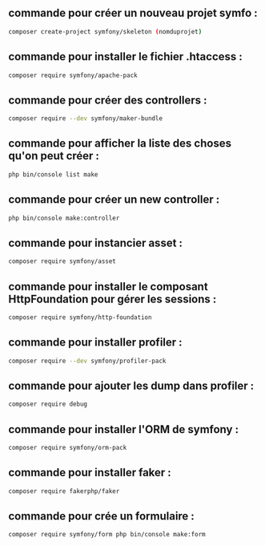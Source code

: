 ## commande pour créer un nouveau projet symfo : 
```bash
composer create-project symfony/skeleton (nomduprojet)
```
## commande pour installer le fichier .htaccess :
```bash
composer require symfony/apache-pack 
```
## commande pour créer des controllers : 
```bash
composer require --dev symfony/maker-bundle 
```
## commande pour afficher la liste des choses qu'on peut créer : 
```bash
php bin/console list make 
```
## commande pour créer un new controller : 
```bash
php bin/console make:controller 
```
## commande pour instancier asset : 
```bash
composer require symfony/asset  
```
## commande pour installer le composant HttpFoundation pour gérer les sessions : 
```bash
composer require symfony/http-foundation 
```
## commande pour installer profiler : 
```bash
composer require --dev symfony/profiler-pack 
```
## commande pour ajouter les dump dans profiler : 
```bash
composer require debug 
```
## commande pour installer l'ORM de symfony : 
```bash
composer require symfony/orm-pack 
```
## commande pour installer faker : 
```bash
composer require fakerphp/faker 
```
## commande pour crée un formulaire :
```bash
composer require symfony/form php bin/console make:form
```
